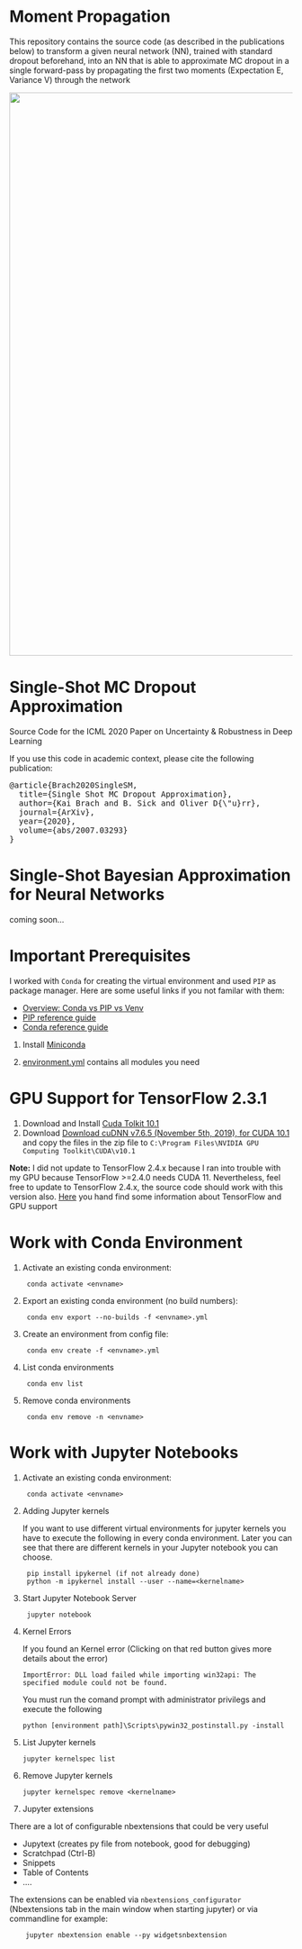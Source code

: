 # Moment Propagation 
This repository contains the source code (as described in the publications below) to transform a given neural network (NN), trained with standard dropout beforehand, into an NN that is able to approximate MC dropout in a single forward-pass by propagating the first two moments (Expectation E, Variance V) through the network

<img src="https://user-images.githubusercontent.com/49025372/111510086-b68f2c80-874d-11eb-8144-e3f8d21a8eb8.png" width="1000">

# Single-Shot MC Dropout Approximation
Source Code for the ICML 2020 Paper on Uncertainty &amp; Robustness in Deep Learning 

If you use this code in academic context, please cite the following publication:
<pre>
@article{Brach2020SingleSM,
  title={Single Shot MC Dropout Approximation},
  author={Kai Brach and B. Sick and Oliver D{\"u}rr},
  journal={ArXiv},
  year={2020},
  volume={abs/2007.03293}
}
</pre>
# Single-Shot Bayesian Approximation for Neural Networks
coming soon...

# Important Prerequisites
I worked with `Conda` for creating the virtual environment and used `PIP` as package manager. Here are some useful links if you not familar with them:
* [Overview: Conda vs PIP vs Venv](https://docs.conda.io/projects/conda/en/latest/commands.html#conda-vs-pip-vs-virtualenv-commands)
* [PIP reference guide](https://pip.pypa.io/en/stable/reference/pip/)
* [Conda reference guide](https://docs.conda.io/projects/conda/en/latest/commands.html#conda-general-commands)

1. Install [Miniconda](https://docs.conda.io/en/latest/miniconda.html)

2. [environment.yml](https://github.com/kaibrach/DNN-MP/blob/master/environment.yml) contains all modules you need


# GPU Support for TensorFlow 2.3.1
1. Download and Install [Cuda Tolkit 10.1 ](https://developer.download.nvidia.com/compute/cuda/10.1/Prod/network_installers/cuda_10.1.243_win10_network.exe)
2. Download [Download cuDNN v7.6.5 (November 5th, 2019), for CUDA 10.1](https://developer.nvidia.com/compute/machine-learning/cudnn/secure/7.6.5.32/Production/10.1_20191031/cudnn-10.1-windows10-x64-v7.6.5.32.zip) and copy the files in the zip file
to `C:\Program Files\NVIDIA GPU Computing Toolkit\CUDA\v10.1`

**Note:** 
I did not update to TensorFlow 2.4.x because I ran into trouble with my GPU because TensorFlow >=2.4.0 needs CUDA 11. 
Nevertheless, feel free to update to TensorFlow 2.4.x, the source code should work with this version also.
[Here](https://www.tensorflow.org/install/gpu) you hand find some information about TensorFlow and GPU support


# Work with Conda Environment

1. Activate an existing conda environment: 

        conda activate <envname>

2. Export an existing conda environment (no build numbers): 

        conda env export --no-builds -f <envname>.yml
  
3. Create an environment from config file: 
        
        conda env create -f <envname>.yml
        
4. List conda environments

        conda env list
        
5. Remove conda environments
        
        conda env remove -n <envname>


# Work with Jupyter Notebooks
1. Activate an existing conda environment: 

        conda activate <envname>
2. Adding Jupyter kernels 

   If you want to use different virtual environments for jupyter kernels you have to execute the following in every conda environment.
   Later you can see that there are different kernels in your Jupyter notebook you can choose.

        pip install ipykernel (if not already done)
        python -m ipykernel install --user --name=<kernelname>
    
3. Start Jupyter Notebook Server

        jupyter notebook
        
4. Kernel Errors

   If you found an Kernel error (Clicking on that red button gives more details about the error)
   
   `ImportError: DLL load failed while importing win32api: The specified module could not be found.`
   
   You must run the comand prompt with administrator privilegs and execute the following
   
       python [environment path]\Scripts\pywin32_postinstall.py -install
   
5. List Jupyter kernels

       jupyter kernelspec list

6. Remove Jupyter kernels

       jupyter kernelspec remove <kernelname>

7. Jupyter extensions

  There are a lot of configurable nbextensions that could be very useful
  * Jupytext (creates py file from notebook, good for debugging)
  * Scratchpad (Ctrl-B)
  * Snippets
  * Table of Contents
  * ....

  The extensions can be enabled via `nbextensions_configurator` (Nbextensions tab in the main window when starting jupyter) or
  via commandline for example:
        
        jupyter nbextension enable --py widgetsnbextension
